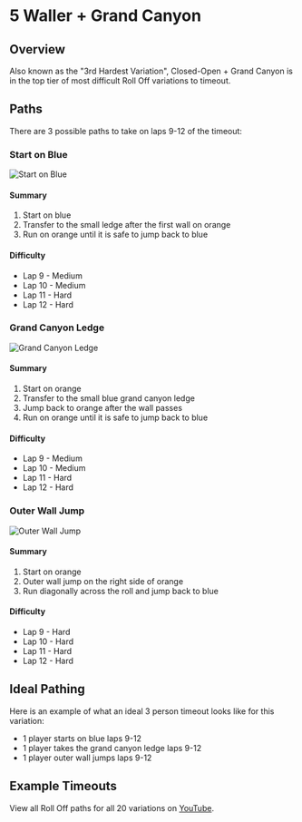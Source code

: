 # 5 Waller + Grand Canyon

## Overview

Also known as the "3rd Hardest Variation", Closed-Open + Grand Canyon is in the top tier of most difficult Roll Off variations to timeout.

## Paths

There are 3 possible paths to take on laps 9-12 of the timeout:

### Start on Blue

![Start on Blue](../images/variations/5wgc1.gif)

#### Summary

1. Start on blue
2. Transfer to the small ledge after the first wall on orange
3. Run on orange until it is safe to jump back to blue

#### Difficulty

* Lap 9 - Medium
* Lap 10 - Medium
* Lap 11 - Hard
* Lap 12 - Hard

### Grand Canyon Ledge

![Grand Canyon Ledge](../images/variations/5wgc2.gif)

#### Summary

1. Start on orange
2. Transfer to the small blue grand canyon ledge
3. Jump back to orange after the wall passes
4. Run on orange until it is safe to jump back to blue

#### Difficulty

* Lap 9 - Medium
* Lap 10 - Medium
* Lap 11 - Hard
* Lap 12 - Hard

### Outer Wall Jump

![Outer Wall Jump](../images/variations/5wgc3.gif)

#### Summary

1. Start on orange
2. Outer wall jump on the right side of orange
3. Run diagonally across the roll and jump back to blue

#### Difficulty

* Lap 9 - Hard
* Lap 10 - Hard
* Lap 11 - Hard
* Lap 12 - Hard

## Ideal Pathing

Here is an example of what an ideal 3 person timeout looks like for this variation:

* 1 player starts on blue laps 9-12
* 1 player takes the grand canyon ledge laps 9-12
* 1 player outer wall jumps laps 9-12

## Example Timeouts

View all Roll Off paths for all 20 variations on [YouTube](https://www.youtube.com/playlist?list=PLG_QNSp9ZgJLWYSNl4vY26VJCZeOQHO1F).
